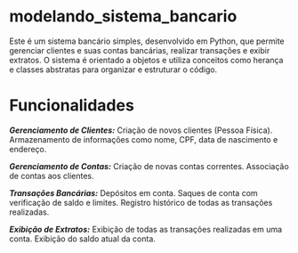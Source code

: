 # modelando_sistema_bancario
Este é um sistema bancário simples, desenvolvido em Python, que permite gerenciar clientes e suas contas bancárias, realizar transações e exibir extratos. O sistema é orientado a objetos e utiliza conceitos como herança e classes abstratas para organizar e estruturar o código.

# Funcionalidades
***Gerenciamento de Clientes:***
Criação de novos clientes (Pessoa Física).
Armazenamento de informações como nome, CPF, data de nascimento e endereço.

***Gerenciamento de Contas:***
Criação de novas contas correntes.
Associação de contas aos clientes.

***Transações Bancárias:***
Depósitos em conta.
Saques de conta com verificação de saldo e limites.
Registro histórico de todas as transações realizadas.

***Exibição de Extratos:***
Exibição de todas as transações realizadas em uma conta.
Exibição do saldo atual da conta.
